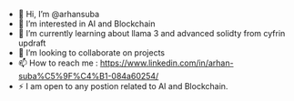- 👋 Hi, I’m @arhansuba
- 👀 I’m interested in AI and Blockchain
- 🌱 I’m currently learning about llama 3 and advanced solidty from cyfrin updraft
- 💞️ I’m looking to collaborate on projects
- 📫 How to reach me : https://www.linkedin.com/in/arhan-suba%C5%9F%C4%B1-084a60254/ 
- ⚡ I am open to any postion related to AI and Blockchain.

<!---
arhansuba/arhansuba is a ✨ special ✨ repository because its `README.md` (this file) appears on your GitHub profile.
You can click the Preview link to take a look at your changes.
--->
